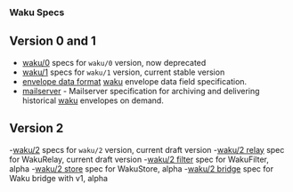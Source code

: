 ### Waku Specs

## Version 0 and 1
 - [waku/0](./v1/waku-0.md) specs for `waku/0` version, now deprecated
 - [waku/1](./v1/waku-1.md) specs for `waku/1` version, current stable version
 - [envelope data format](./v1/envelope-data-format.md) [waku](./waku.md) envelope data field specification.
 - [mailserver](./v1/mailserver.md) - Mailserver specification for archiving and delivering historical [waku](./waku.md) envelopes on demand.

## Version 2
  -[waku/2](./v2/waku-v2.md) specs for `waku/2` version, current draft version
  -[waku/2 relay](./v2/waku-relay.md) spec for WakuRelay, current draft version
  -[waku/2 filter](./v2/waku-filter.md) spec for WakuFilter, alpha
  -[waku/2 store](./v2/waku-store.md) spec for WakuStore, alpha
  -[waku/2 bridge](./v2/waku-bridge.md) spec for Waku bridge with v1, alpha
